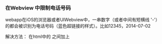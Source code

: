 ### 在Webview 中限制电话号码

webapp在iOS的浏览器或者UIWebview中，一串数字（或者中间有短横线 '-'）的都会被识别为电话号码（蓝色超链接的样式）。比如12345，2014-07-02

解决方法：
在html中的 <head></head> 之间加上 <meta name="format-detection" content="telephone=no" />